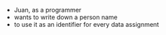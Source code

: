 * Juan, as a programmer
* wants to write down a person name
* to use it as an identifier for every data assignment
